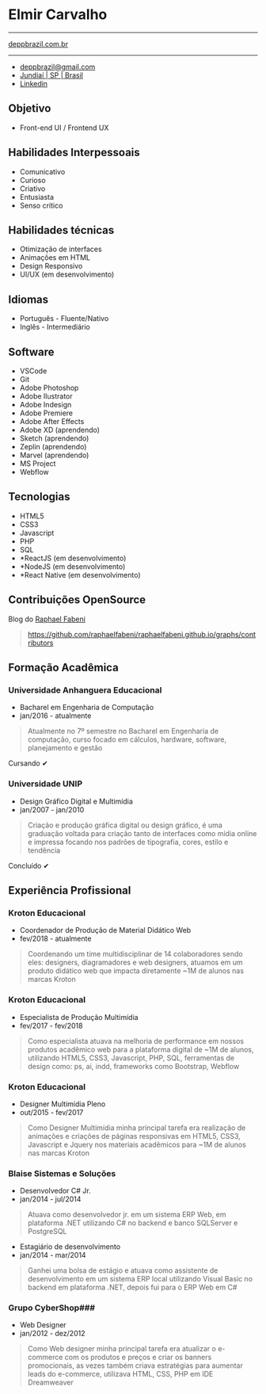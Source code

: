 # Elmir Carvalho #
___ 
[deppbrazil.com.br](https://www.deppbrazil.com)
___ 

* deppbrazil@gmail.com 
* [Jundiaí | SP | Brasil](https://www.google.com.br/maps/place/Jundia%C3%AD,+SP/@-23.1896366,-47.1868625,11z/data=!3m1!4b1!4m5!3m4!1s0x94cf24293cc00531:0xf686a1c1163c6bbb!8m2!3d-23.1857076!4d-46.8978057)
* [Linkedin](https://www.linkedin.com/in/deppbrazil/)

## Objetivo ##
* Front-end UI / Frontend UX

## Habilidades Interpessoais ##
* Comunicativo 
* Curioso
* Criativo
* Entusiasta
* Senso crítico 

## Habilidades técnicas ##
* Otimização de interfaces 
* Animações em HTML
* Design Responsivo
* UI/UX (em desenvolvimento)

## Idiomas ##
* Português - Fluente/Nativo
* Inglês - Intermediário

## Software ##
* VSCode
* Git
* Adobe Photoshop
* Adobe Ilustrator
* Adobe Indesign
* Adobe Premiere
* Adobe After Effects 
* Adobe XD (aprendendo)
* Sketch (aprendendo)
* Zeplin (aprendendo)
* Marvel (aprendendo)
* MS Project
* Webflow

## Tecnologias ##
* HTML5
* CSS3
* Javascript
* PHP
* SQL
* *ReactJS (em desenvolvimento) 
* *NodeJS (em desenvolvimento)
* *React Native (em desenvolvimento)

## Contribuições OpenSource ##
Blog do [Raphael Fabeni](https://github.com/raphaelfabeni)
> https://github.com/raphaelfabeni/raphaelfabeni.github.io/graphs/contributors

## Formação Acadêmica ##
### Universidade Anhanguera Educacional ###
* Bacharel em Engenharia de Computação
* jan/2016 - atualmente
> Atualmente no 7º semestre no Bacharel em Engenharia de computação, curso focado em cálculos, hardware, software, planejamento e gestão

Cursando ✔

### Universidade UNIP ###
* Design Gráfico Digital e Multimídia
* jan/2007 - jan/2010
> Criação e produção gráfica digital ou design gráfico, é uma graduação voltada para criação tanto de interfaces como mídia online e impressa focando nos padrões de tipografia, cores, estilo e tendência 

Concluído ✔

## Experiência Profissional ##
### Kroton Educacional ###
* Coordenador de Produção de Material Didático Web
* fev/2018 - atualmente
> Coordenando um time multidisciplinar de 14 colaboradores sendo eles: designers, diagramadores e web designers, atuamos em um produto didático web que impacta diretamente ~1M de alunos nas marcas Kroton

### Kroton Educacional ###
* Especialista de Produção Multimídia
* fev/2017 - fev/2018
> Como especialista atuava na melhoria de performance em nossos produtos acadêmico web para a plataforma digital de ~1M de alunos, utilizando HTML5, CSS3, Javascript, PHP, SQL, ferramentas de design como: ps, ai, indd, frameworks como Bootstrap, Webflow 

### Kroton Educacional ###
* Designer Multimídia Pleno
* out/2015 - fev/2017
> Como Designer Multimídia minha principal tarefa era realização de animações e criações de páginas responsivas em HTML5, CSS3, Javascript e Jquery nos materiais acadêmicos para ~1M de alunos nas marcas Kroton 

### Blaise Sistemas e Soluções ### 
* Desenvolvedor C# Jr.
* jan/2014 - jul/2014
> Atuava como desenvolvedor jr. em um sistema ERP Web, em plataforma .NET utilizando C# no backend e banco SQLServer e PostgreSQL

* Estagiário de desenvolvimento
* jan/2014 - mar/2014
> Ganhei uma bolsa de estágio e atuava como assistente de desenvolvimento em um sistema ERP local utilizando Visual Basic no backend em plataforma .NET, depois fui para o ERP Web em C#


### Grupo CyberShop###
* Web Designer
* jan/2012 - dez/2012
> Como Web designer minha principal tarefa era atualizar o e-commerce com os produtos e preços e criar os banners promocionais, as vezes também criava estratégias para aumentar leads do e-commerce, utilizava HTML, CSS, PHP em IDE Dreamweaver